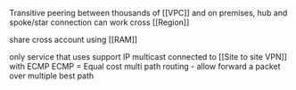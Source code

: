 Transitive peering between thousands of [[VPC]] and on premises, hub and spoke/star connection
can work cross [[Region]]

share cross account using [[RAM]]

only service that uses support IP multicast
connected to [[Site to site VPN]] with ECMP
ECMP = Equal cost multi path routing - allow forward a packet over multiple best path

